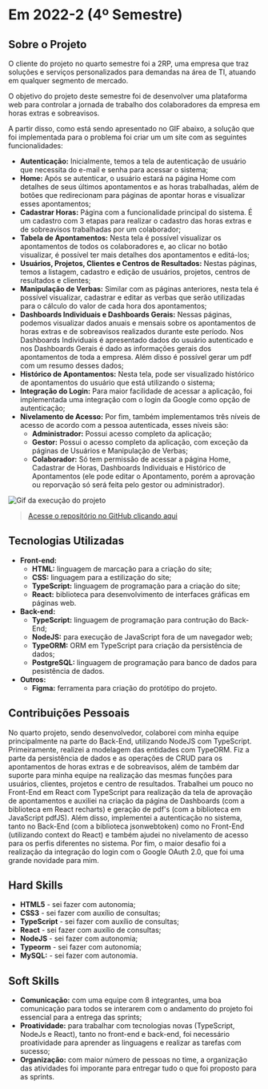 # Em 2022-2 (4º Semestre)

## Sobre o Projeto

O cliente do projeto no quarto semestre foi a 2RP, uma empresa que traz soluções e serviços personalizados para demandas na área de TI, atuando em qualquer segmento de mercado.

O objetivo do projeto deste semestre foi de desenvolver uma plataforma web para controlar a jornada de trabalho dos colaboradores da empresa em horas extras e sobreavisos.

A partir disso, como está sendo apresentado no GIF abaixo, a solução que foi implementada para o problema foi criar um um site com as seguintes funcionalidades:

* **Autenticação:** Inicialmente, temos a tela de autenticação de usuário que necessita do e-mail e senha para acessar o sistema;
* **Home:** Após se autenticar, o usuário estará na página Home com detalhes de seus últimos apontamentos e as horas trabalhadas, além de botões que redirecionam para páginas de apontar horas e visualizar esses apontamentos;
* **Cadastrar Horas:** Página com a funcionalidade principal do sistema. É um cadastro com 3 etapas para realizar o cadastro das horas extras e de sobreavisos trabalhadas por um colaborador;
* **Tabela de Apontamentos:** Nesta tela é possível visualizar os apontamentos de todos os colaboradores e, ao clicar no botão visualizar, é possível ter mais detalhes dos apontamentos e editá-los;
* **Usuários, Projetos, Clientes e Centros de Resultados:** Nestas páginas, temos a listagem, cadastro e edição de usuários, projetos, centros de resultados e clientes;
* **Manipulação de Verbas:** Similar com as páginas anteriores, nesta tela é possível visualizar, cadastrar e editar as verbas que serão utilizadas para o cálculo do valor de cada hora dos apontamentos;
* **Dashboards Individuais e Dashboards Gerais:** Nessas páginas, podemos visualizar dados anuais e mensais sobre os apontamentos de horas extras e de sobreavisos realizados durante este período. Nos Dashboards Individuais é apresentado dados do usuário autenticado e nos Dashboards Gerais é dado as informações gerais dos apontamentos de toda a empresa. Além disso é possível gerar um pdf com um resumo desses dados;
* **Histórico de Apontamentos:** Nesta tela, pode ser visualizado histórico de apontamentos do usuário que está utilizando o sistema;
* **Integração do Login:** Para maior facilidade de acessar a aplicação, foi implementada uma integração com o login da Google como opção de autenticação;
* **Nivelamento de Acesso:** Por fim, também implementamos três níveis de acesso de acordo com a pessoa autenticada, esses níveis são:
    * **Administrador:** Possui acesso completo da aplicação; 
    * **Gestor:** Possui o acesso completo da aplicação, com exceção da páginas de Usuários e Manipulação de Verbas;
    * **Colaborador:** Só tem permissão de acessar a página Home, Cadastrar de Horas, Dashboards Individuais e Histórico de Apontamentos (ele pode editar o Apontamento, porém a aprovação ou reporvação só será feita pelo gestor ou administrador).

![Gif da execução do projeto](../img/4-semestre.gif)

> [Acesse o repositório no GitHub clicando aqui](https://github.com/Inodevs-4/2RP)

## Tecnologias Utilizadas

* **Front-end:** 
    - **HTML:** linguagem de marcação para a criação do site;
    - **CSS:** linguagem para a estilização do site;
    - **TypeScript:** linguagem de programação para a criação do site;
    - **React:** biblioteca para desenvolvimento de interfaces gráficas em páginas web.
* **Back-end:** 
    - **TypeScript:** linguagem de programação para contrução do Back-End;
    - **NodeJS:** para execução de JavaScript fora de um navegador web;
    - **TypeORM:** ORM em TypeScript para criação da persistência de dados;
    - **PostgreSQL:** linguagem de programação para banco de dados para pesistência de dados.
* **Outros:** 
    - **Figma:** ferramenta para criação do protótipo do projeto.

## Contribuições Pessoais

No quarto projeto, sendo desenvolvedor, colaborei com minha equipe principalmente na parte do Back-End, utilizando NodeJS com TypeScript. Primeiramente, realizei a modelagem das entidades com TypeORM. Fiz a parte da persistência de dados e as operações de CRUD para os apontamentos de horas extras e de sobreavisos, além de também dar suporte para minha equipe na realização das mesmas funções para usuários, clientes, projetos e centro de resultados. Trabalhei um pouco no Front-End em React com TypeScript para realização da tela de aprovação de apontamentos e auxiliei na criação da página de Dashboards (com a biblioteca em React recharts) e geração de pdf's (com a biblioteca em JavaScript pdfJS). Além disso, implementei a autenticação no sistema, tanto no Back-End (com a biblioteca jsonwebtoken) como no Front-End (utilizando context do React) e também ajudei no nivelamento de acesso para os perfis diferentes no sistema. Por fim, o maior desafio foi a realização da integração do login com o Google OAuth 2.0, que foi uma grande novidade para mim.

## Hard Skills

* **HTML5** - sei fazer com autonomia;
* **CSS3** - sei fazer com auxílio de consultas;
* **TypeScript** - sei fazer com auxílio de consultas;
* **React** - sei fazer com auxílio de consultas;
* **NodeJS** - sei fazer com autonomia;
* **Typeorm** - sei fazer com autonomia;
* **MySQL:** - sei fazer com autonomia.

## Soft Skills

* **Comunicação:** com uma equipe com 8 integrantes, uma boa comunicação para todos se interarem com o andamento do projeto foi essencial para a entrega das sprints;
* **Proatividade:** para trabalhar com tecnologias novas (TypeScript, NodeJs e React), tanto no front-end e back-end, foi necessário proatividade para aprender as linguagens e realizar as tarefas com sucesso;
* **Organização:** com maior número de pessoas no time, a organização das atividades foi imporante para entregar tudo o que foi proposto para as sprints.
